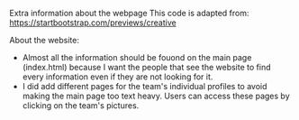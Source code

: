 Extra information about the webpage
     This code is adapted from: https://startbootstrap.com/previews/creative


About the website:
  - Almost all the information should be fouond on the main page (index.html) because I want the people that see the website to find every information even if they are not looking for it. 
  - I did add different pages for the team's individual profiles to avoid making the main page too text heavy. Users can access these pages by clicking on the team's pictures. 